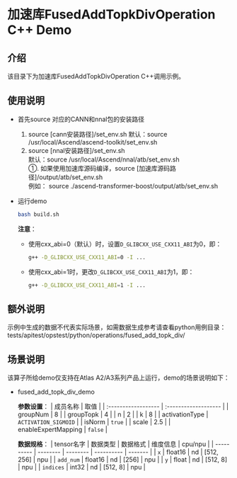 # 加速库FusedAddTopkDivOperation C++ Demo
## 介绍
该目录下为加速库FusedAddTopkDivOperation C++调用示例。

## 使用说明
- 首先source 对应的CANN和nnal包的安装路径
    1. source [cann安装路径]/set_env.sh
        默认：source /usr/local/Ascend/ascend-toolkit/set_env.sh
    2. source [nnal安装路径]/set_env.sh  
        默认：source /usr/local/Ascend/nnal/atb/set_env.sh  
        ①. 如果使用加速库源码编译，source [加速库源码路径]/output/atb/set_env.sh  
        例如： source ./ascend-transformer-boost/output/atb/set_env.sh

- 运行demo
    ```sh
    bash build.sh
    ```
    **注意**：
    - 使用cxx_abi=0（默认）时，设置`D_GLIBCXX_USE_CXX11_ABI`为0，即：
        ```sh
        g++ -D_GLIBCXX_USE_CXX11_ABI=0 -I ...
        ```
    - 使用cxx_abi=1时，更改`D_GLIBCXX_USE_CXX11_ABI`为1，即：
        ```sh
        g++ -D_GLIBCXX_USE_CXX11_ABI=1 -I ...
        ```

## 额外说明
示例中生成的数据不代表实际场景，如需数据生成参考请查看python用例目录：
tests/apitest/opstest/python/operations/fused_add_topk_div/

## 场景说明

  该算子所给demo仅支持在Atlas A2/A3系列产品上运行，demo的场景说明如下：

- fused_add_topk_div_demo
  
    **参数设置**：
    | 成员名称            | 取值                 |
    | :------------------ | :------------------- |
    | groupNum            | 8                    |
    | groupTopk           | 4                    |
    | n                   | 2                    |
    | k                   | 8                    |
    | activationType      | `ACTIVATION_SIGMOID` |
    | isNorm              | `true`               |
    | scale               | 2.5                  |
    | enableExpertMapping | `false`              |

    **数据规格**：
    | tensor名字 | 数据类型 | 数据格式 | 维度信息   | cpu/npu |
    | ---------- | -------- | -------- | ---------- | ------- |
    | `x`        | float16  | nd       | [512, 256] | npu     |
    | `add_num`  | float16  | nd       | [256]      | npu     |
    | `y`        | float    | nd       | [512, 8]   | npu     |
    | `indices`  | int32    | nd       | [512, 8]   | npu     |
